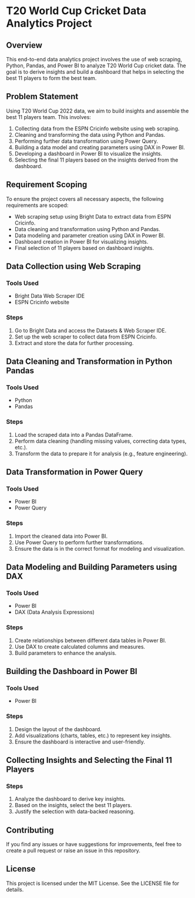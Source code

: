 # T20 World Cup Cricket Data Analytics Project

## Overview

This end-to-end data analytics project involves the use of web scraping, Python, Pandas, and Power BI to analyze T20 World Cup cricket data. The goal is to derive insights and build a dashboard that helps in selecting the best 11 players to form the best team.

## Problem Statement

Using T20 World Cup 2022 data, we aim to build insights and assemble the best 11 players team. This involves:
1. Collecting data from the ESPN Cricinfo website using web scraping.
2. Cleaning and transforming the data using Python and Pandas.
3. Performing further data transformation using Power Query.
4. Building a data model and creating parameters using DAX in Power BI.
5. Developing a dashboard in Power BI to visualize the insights.
6. Selecting the final 11 players based on the insights derived from the dashboard.

## Requirement Scoping

To ensure the project covers all necessary aspects, the following requirements are scoped:
- Web scraping setup using Bright Data to extract data from ESPN Cricinfo.
- Data cleaning and transformation using Python and Pandas.
- Data modeling and parameter creation using DAX in Power BI.
- Dashboard creation in Power BI for visualizing insights.
- Final selection of 11 players based on dashboard insights.

## Data Collection using Web Scraping

### Tools Used
- Bright Data Web Scraper IDE
- ESPN Cricinfo website

### Steps
1. Go to Bright Data and access the Datasets & Web Scraper IDE.
2. Set up the web scraper to collect data from ESPN Cricinfo.
3. Extract and store the data for further processing.

## Data Cleaning and Transformation in Python Pandas

### Tools Used
- Python
- Pandas

### Steps
1. Load the scraped data into a Pandas DataFrame.
2. Perform data cleaning (handling missing values, correcting data types, etc.).
3. Transform the data to prepare it for analysis (e.g., feature engineering).

## Data Transformation in Power Query

### Tools Used
- Power BI
- Power Query

### Steps
1. Import the cleaned data into Power BI.
2. Use Power Query to perform further transformations.
3. Ensure the data is in the correct format for modeling and visualization.

## Data Modeling and Building Parameters using DAX

### Tools Used
- Power BI
- DAX (Data Analysis Expressions)

### Steps
1. Create relationships between different data tables in Power BI.
2. Use DAX to create calculated columns and measures.
3. Build parameters to enhance the analysis.

## Building the Dashboard in Power BI

### Tools Used
- Power BI

### Steps
1. Design the layout of the dashboard.
2. Add visualizations (charts, tables, etc.) to represent key insights.
3. Ensure the dashboard is interactive and user-friendly.

## Collecting Insights and Selecting the Final 11 Players

### Steps
1. Analyze the dashboard to derive key insights.
2. Based on the insights, select the best 11 players.
3. Justify the selection with data-backed reasoning.

## Contributing

If you find any issues or have suggestions for improvements, feel free to create a pull request or raise an issue in this repository.

## License

This project is licensed under the MIT License. See the LICENSE file for details.
